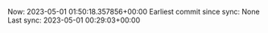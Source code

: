 Now: 2023-05-01 01:50:18.357856+00:00 Earliest commit since sync: None Last sync: 2023-05-01 00:29:03+00:00
